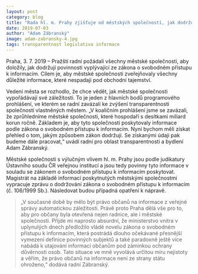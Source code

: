 ```yaml
---
layout: post
category: blog
title: "Rada hl. m. Prahy zjišťuje od městských společností, jak dodržují zákon o svobodném přístupu k informacím"
date: 2019-07-03
author: "Adam Zábranský"
image: adam-zabransky-4.jpg
tags: transparentnost legislativa informace
---
```


Praha, 3. 7. 2019 – Pražští radní požádali všechny městské společnosti, aby doložily, jak dodržují povinnosti vyplývající ze zákona o svobodném přístupu k informacím. Cílem je, aby městské společnosti zveřejňovaly všechny důležité informace, které nespadají pod obchodní tajemství.

Vedení města se rozhodlo, že chce vědět, jak městské společnosti vypořádávají své záležitosti. To je jeden z hlavních bodů programového prohlášení, ve kterém se radní zavázali ke zvýšení transparentnosti společností vlastněných městem. „V koaličním prohlášení jsme se zavázali, že zprůhledníme městské společnosti, které hospodaří s desítkami miliard korun ročně. Základem je, aby tyto společnosti poskytovaly informace podle zákona o svobodném přístupu k informacím. Nyní bychom měli získat přehled o tom, jakým způsobem zákon dodržují. Se získanými údaji pak budeme dále pracovat,“ uvádí radní pro oblast transparentnosti a bydlení Adam Zábranský.

Městské společnosti s výlučným vlivem hl. m. Prahy jsou podle judikatury Ústavního soudu ČR veřejnou institucí a jsou tedy povinny tyto informace v souladu se zákonem o svobodném přístupu k informacím poskytovat. Magistrát na základě informací poskytnutých městskými společnostmi vypracuje zprávu o dodržování zákona o svobodném přístupu k informacím (č. 106/1999 Sb.). Následovat budou případná opatření k nápravě.

>„V současné době by mělo být právo občanů na informace z veřejné správy automatickou záležitostí. Právě proto Praha dělá vše pro to, aby pro občany byla otevřená nejen radnice, ale i městské společnosti. Přijde mi naprosto absurdní, že ministerstvo vnitra v uplynulých dnech předložilo vládě novelu zákona o svobodném přístupu k informacím, která postrádá dlouho očekávané přesnější vymezení definice povinných subjektů a také paradoxně ještě více nabádá k utajování informací občanům pod záminkou ochrany důvěrnosti osob. Tato situace ve mně vyvolává určitou míru nejistoty a věřím, že právo občanů na informace není ze strany státu ohroženo,“ dodává radní Zábranský.
